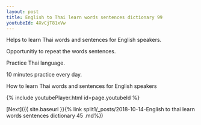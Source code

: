 ```yaml
---
layout: post
title: English to Thai learn words sentences dictionary 99 
youtubeId: 4XvCjT81xVw
---
```

 
 
Helps to learn Thai words and sentences for English speakers.

Opportunitiy to repeat the words sentences. 

Practice Thai language. 
 
10 minutes practice every day. 
 
How to learn Thai words and sentences for English speakers 
 
{% include youtubePlayer.html id=page.youtubeId %}
 
 
[Next]({{ site.baseurl }}{% link  split1/_posts/2018-10-14-English to thai learn words sentences dictionary 45 .md%})
 
